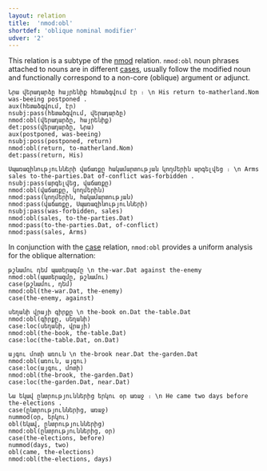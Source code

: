 ```yaml
---
layout: relation
title:  'nmod:obl'
shortdef: 'oblique nominal modifier'
udver: '2'
---
```


This relation is a subtype of the [nmod]() relation. `nmod:obl` noun phrases attached to nouns are in different [cases](Case), usually follow the modified noun and functionally correspond to a non-core (oblique) argument or adjunct.

~~~ sdparse
Նրա վերադարձը հայրենիք հետաձգվում էր ։ \n His return to-matherland.Nom was-beeing postponed .
aux(հետաձգվում, էր)
nsubj:pass(հետաձգվում, վերադարձը)
nmod:obl(վերադարձը, հայրենիք)
det:poss(վերադարձը, Նրա)
aux(postponed, was-beeing)
nsubj:poss(postponed, return)
nmod:obl(return, to-matherland.Nom)
det:pass(return, His)
~~~

~~~ sdparse
Սպառազինությունների վաճառքը հակամարտության կողմերին արգելվեց ։ \n Arms sales to-the-parties.Dat of-conflict was-forbidden . 
nsubj:pass(արգելվեց, վաճառքը)
nmod:obl(վաճառքը, կողմերին)
nmod:pass(կողմերին, հակամարտության)
nmod:pass(վաճառքը, Սպառազինությունների)
nsubj:pass(was-forbidden, sales)
nmod:obl(sales, to-the-parties.Dat)
nmod:pass(to-the-parties.Dat, of-conflict)
nmod:pass(sales, Arms)
~~~

In conjunction with the [case]() relation, `nmod:obl` provides a uniform analysis for the oblique alternation:

~~~ sdparse
թշնամու դեմ պատերազմը \n the-war.Dat against the-enemy
nmod:obl(պատերազմը, թշնամու)
case(թշնամու, դեմ)
nmod:obl(the-war.Dat, the-enemy)
case(the-enemy, against)
~~~

~~~ sdparse
սեղանի վրայի գիրքը \n the-book on.Dat the-table.Dat 
nmod:obl(գիրքը, սեղանի)
case:loc(սեղանի, վրայի)
nmod:obl(the-book, the-table.Dat)
case:loc(the-table.Dat, on.Dat)
~~~

~~~ sdparse
այգու մոտի առուն \n the-brook near.Dat the-garden.Dat
nmod:obl(առուն, այգու)
case:loc(այգու, մոտի)
nmod:obl(the-brook, the-garden.Dat)
case:loc(the-garden.Dat, near.Dat)
~~~

~~~ sdparse
Նա եկավ ընտրություններից երկու օր առաջ ։ \n He came two days before the-elections .
case(ընտրություններից, առաջ)
nummod(օր, երկու)
obl(եկավ, ընտրություններից)
nmod:obl(ընտրություններից, օր)
case(the-elections, before)
nummod(days, two)
obl(came, the-elections)
nmod:obl(the-elections, days)
